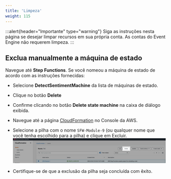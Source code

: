 ```yaml
---
title: 'Limpeza'
weight: 115
---
```


:::alert{header="Importante" type="warning"}
Siga as instruções nesta página se desejar limpar recursos em sua própria conta. As contas do Event Engine não requerem limpeza.
:::

## Exclua manualmente a máquina de estado

Navegue até **Step Functions**. 
Se você nomeou a máquina de estado de acordo com as instruções fornecidas:

- Selecione **DetectSentimentMachine** da lista de máquinas de estado.
- Clique no botão **Delete**
- Confirme clicando no botão **Delete state machine** na caixa de diálogo exibida.

- Navegue até a página [CloudFormation](https://console.aws.amazon.com/cloudformation/home) no Console da AWS.
- Selecione a pilha com o nome `SFW-Module-9` (ou qualquer nome que você tenha escolhido para a pilha) e clique em Excluir.
  ![Supprimer la pile CloudFormation](/static/img/setup/setup-cloudformation-delete.png)
- Certifique-se de que a exclusão da pilha seja concluída com êxito.
